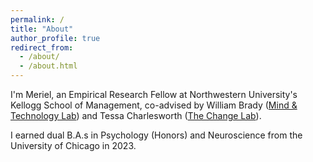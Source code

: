 ```yaml
---
permalink: /
title: "About"
author_profile: true
redirect_from: 
  - /about/
  - /about.html
---
```


I'm Meriel, an Empirical Research Fellow at Northwestern University's Kellogg School of Management, co-advised by William Brady ([Mind & Technology Lab](https://sites.google.com/u.northwestern.edu/mind-technology-lab)) and Tessa Charlesworth ([The Change Lab](https://sites.northwestern.edu/changelab/)).



I earned dual B.A.s in Psychology (Honors) and Neuroscience from the University of Chicago in 2023.